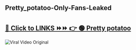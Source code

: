 
 ## Pretty_potatoo-Only-Fans-Leaked

# <h2><a href="https://clipsfans.com/Pretty_potatoo&ref=git">🔗 Click to LINKS ⏩⏩ 👉 🟢 Pretty potatoo </a></h2>

<a href="https://clipsfans.com/Pretty_potatoo&ref=git" rel="nofollow" data-target="animated-image.originalLink"><img src="https://i.ibb.co.com/xMMVF88/686577567.gif" alt="Viral Video Original" style="max-width: 100%; display: inline-block;" data-target="animated-image.originalImage"></a>
